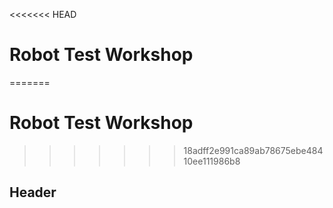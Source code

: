 <<<<<<< HEAD
# Robot Test Workshop
=======
# Robot Test Workshop
>>>>>>> 18adff2e991ca89ab78675ebe48410ee111986b8
## Header 